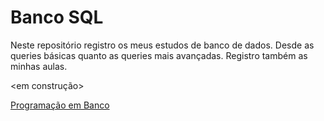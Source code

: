 # Banco SQL
 
Neste repositório registro os meus estudos de banco de dados. Desde as queries básicas quanto as queries mais avançadas.
Registro também as minhas aulas.



<em construção>

[]()
[Programação em Banco](https://github.com/cantaruttim/BancoSQL/tree/main/Programa%C3%A7%C3%A3o%20em%20Banco)
